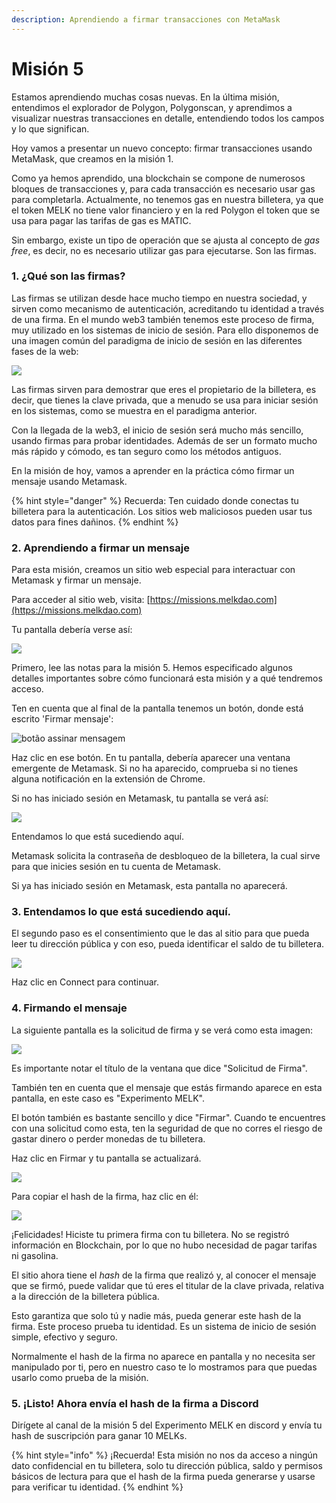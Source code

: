 ```yaml
---
description: Aprendiendo a firmar transacciones con MetaMask
---
```


# Misión 5

Estamos aprendiendo muchas cosas nuevas. En la última misión, entendimos el explorador de Polygon, Polygonscan, y aprendimos a visualizar nuestras transacciones en detalle, entendiendo todos los campos y lo que significan.

Hoy vamos a presentar un nuevo concepto: firmar transacciones usando MetaMask, que creamos en la misión 1.

Como ya hemos aprendido, una blockchain se compone de numerosos bloques de transacciones y, para cada transacción es necesario usar gas para completarla. Actualmente, no tenemos gas en nuestra billetera, ya que el token MELK no tiene valor financiero y en la red Polygon el token que se usa para pagar las tarifas de gas es MATIC.

Sin embargo, existe un tipo de operación que se ajusta al concepto de _gas free_, es decir, no es necesario utilizar gas para ejecutarse. Son las firmas.

### 1. ¿Qué son las firmas?

Las firmas se utilizan desde hace mucho tiempo en nuestra sociedad, y sirven como mecanismo de autenticación, acreditando tu identidad a través de una firma. En el mundo web3 también tenemos este proceso de firma, muy utilizado en los sistemas de inicio de sesión. Para ello disponemos de una imagen común del paradigma de inicio de sesión en las diferentes fases de la web:

![](<../.gitbook/assets/image (13) (3).png>)

Las firmas sirven para demostrar que eres el propietario de la billetera, es decir, que tienes la clave privada, que a menudo se usa para iniciar sesión en los sistemas, como se muestra en el paradigma anterior.

Con la llegada de la web3, el inicio de sesión será mucho más sencillo, usando firmas para probar identidades. Además de ser un formato mucho más rápido y cómodo, es tan seguro como los métodos antiguos.

En la misión de hoy, vamos a aprender en la práctica cómo firmar un mensaje usando Metamask.

{% hint style="danger" %}
Recuerda: Ten cuidado donde conectas tu billetera para la autenticación. Los sitios web maliciosos pueden usar tus datos para fines dañinos.
{% endhint %}



### 2. Aprendiendo a firmar un mensaje

Para esta misión, creamos un sitio web especial para interactuar con Metamask y firmar un mensaje.

Para acceder al sitio web, visita: [https://missions.melkdao.com](https://missions.melkdao.com)

Tu pantalla debería verse así:

![](<../.gitbook/assets/image (70).png>)

Primero, lee las notas para la misión 5. Hemos especificado algunos detalles importantes sobre cómo funcionará esta misión y a qué tendremos acceso.

Ten en cuenta que al final de la pantalla tenemos un botón, donde está escrito 'Firmar mensaje':

![botão assinar mensagem](../.gitbook/assets/button.jpg)

Haz clic en ese botón. En tu pantalla, debería aparecer una ventana emergente de Metamask. Si no ha aparecido, comprueba si no tienes alguna notificación en la extensión de Chrome.

Si no has iniciado sesión en Metamask, tu pantalla se verá así:

![](<../.gitbook/assets/image (22).png>)

Entendamos lo que está sucediendo aquí.

Metamask solicita la contraseña de desbloqueo de la billetera, la cual sirve para que inicies sesión en tu cuenta de Metamask.

Si ya has iniciado sesión en Metamask, esta pantalla no aparecerá.

### 3. Entendamos lo que está sucediendo aquí.

El segundo paso es el consentimiento que le das al sitio para que pueda leer tu dirección pública y con eso, pueda identificar el saldo de tu billetera.

![](../.gitbook/assets/metamask.jpg)

Haz clic en Connect para continuar.

### 4. Firmando el mensaje

La siguiente pantalla es la solicitud de firma y se verá como esta imagen:

![](<../.gitbook/assets/image (24) (3).png>)

Es importante notar el título de la ventana que dice "Solicitud de Firma".

También ten en cuenta que el mensaje que estás firmando aparece en esta pantalla, en este caso es "Experimento MELK".

El botón también es bastante sencillo y dice "Firmar". Cuando te encuentres con una solicitud como esta, ten la seguridad de que no corres el riesgo de gastar dinero o perder monedas de tu billetera.

Haz clic en Firmar y tu pantalla se actualizará.

![](<../.gitbook/assets/image (10) (1) (1).png>)

Para copiar el hash de la firma, haz clic en él:

![](<../.gitbook/assets/image (5) (1).png>)

¡Felicidades! Hiciste tu primera firma con tu billetera. No se registró información en Blockchain, por lo que no hubo necesidad de pagar tarifas ni gasolina.

El sitio ahora tiene el _hash_ de la firma que realizó y, al conocer el mensaje que se firmó, puede validar que tú eres el titular de la clave privada, relativa a la dirección de la billetera pública.

Esto garantiza que solo tú y nadie más, pueda generar este hash de la firma. Este proceso prueba tu identidad. Es un sistema de inicio de sesión simple, efectivo y seguro.

Normalmente el hash de la firma no aparece en pantalla y no necesita ser manipulado por ti, pero en nuestro caso te lo mostramos para que puedas usarlo como prueba de la misión.

### 5.  ¡Listo! Ahora envía el hash de la firma a Discord

Dirígete al canal de la misión 5 del Experimento MELK en discord y envía tu hash de suscripción para ganar 10 MELKs.

{% hint style="info" %}
¡Recuerda! Esta misión no nos da acceso a ningún dato confidencial en tu billetera, solo tu dirección pública, saldo y permisos básicos de lectura para que el hash de la firma pueda generarse y usarse para verificar tu identidad.
{% endhint %}
